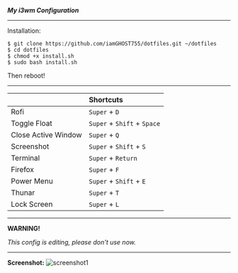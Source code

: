 ***My i3wm Configuration***

---
Installation:
```
$ git clone https://github.com/iamGHOST755/dotfiles.git ~/dotfiles
$ cd dotfiles
$ chmod +x install.sh
$ sudo bash install.sh
```
Then reboot!

---
| | Shortcuts |
| :----- | :------ |
| Rofi | `Super` + `D` |
| Toggle Float | `Super` + `Shift` + `Space` |
| Close Active Window | `Super` + `Q` |
| Screenshot | `Super` + `Shift` + `S` |
| Terminal | `Super` + `Return` |
| Firefox | `Super` + `F` |
| Power Menu | `Super` + `Shift` + `E` |
| Thunar | `Super` + `T` |
| Lock Screen | `Super` + `L` |

---
**WARNING!**

*This config is editing, please don't use now.*

---
**Screenshot:**
![screenshot1](https://github.com/iamGHOST755/dotfiles/blob/main/screenshot-1.jpg)
